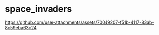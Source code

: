 ﻿# space_invaders

https://github.com/user-attachments/assets/70049207-f51b-4117-83ab-8c59eba63c24

